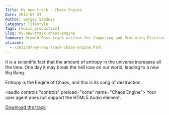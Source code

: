 ```yaml
---
Title: My new track - Chaos Engine
Date: 2012-07-23
Author: Sergey Stadnik
Category: lifestyle
Tags: [music_production]
Slug: my-new-track-chaos-engine
Summary: Drum'n'Bass track written for Composing and Producing Electronic Music course
aliases:
  - /2012/07/my-new-track-chaos-engine.html
---
```


It is a scientific fact that the amount of entropy in the universe
increases all the time. One day it may break the hell lose on our world,
leading to a new Big Bang.

Entropy is the Engine of Chaos, and this is its song of destruction.

<audio controls "controls" preload="none" name="Chaos Engine">
    Your user agent does not support the HTML5 Audio element.
	<source src="http://ozmoroz-pub.s3.amazonaws.com/music/Chaos_Engine.mp3" type='audio/mpeg'>
</audio>

<a href="http://ozmoroz-pub.s3.amazonaws.com/music/Chaos_Engine.mp3" download target="_blank">Download the track</a>
